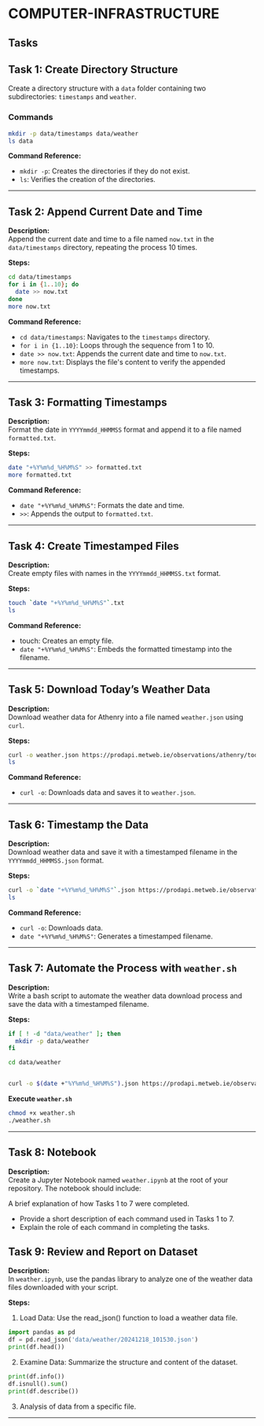 # COMPUTER-INFRASTRUCTURE

## Tasks

## Task 1: Create Directory Structure

Create a directory structure with a `data` folder containing two subdirectories: `timestamps` and `weather`.

### Commands
```bash
mkdir -p data/timestamps data/weather
ls data
```

**Command Reference:**  
- `mkdir -p`: Creates the directories if they do not exist.
- `ls`: Verifies the creation of the directories.

---

## Task 2: Append Current Date and Time
**Description:**  
Append the current date and time to a file named `now.txt` in the `data/timestamps` directory, repeating the process 10 times.

**Steps:**  
```bash
cd data/timestamps
for i in {1..10}; do
  date >> now.txt
done
more now.txt
```

**Command Reference:**  
- `cd data/timestamps`: Navigates to the `timestamps` directory.
- `for i in {1..10}`: Loops through the sequence from 1 to 10.
- `date >> now.txt`: Appends the current date and time to `now.txt`.
- `more now.txt`: Displays the file's content to verify the appended timestamps.

---

## Task 3: Formatting Timestamps
**Description:**  
Format the date in `YYYYmmdd_HHMMSS` format and append it to a file named `formatted.txt`.

**Steps:**  
```bash
date "+%Y%m%d_%H%M%S" >> formatted.txt
more formatted.txt
```

**Command Reference:**  
- `date "+%Y%m%d_%H%M%S"`: Formats the date and time.
- `>>`: Appends the output to `formatted.txt`.

---

## Task 4: Create Timestamped Files
**Description:**  
Create empty files with names in the `YYYYmmdd_HHMMSS.txt` format.

**Steps:**  
```bash
touch `date "+%Y%m%d_%H%M%S"`.txt
ls
```

**Command Reference:**  
- touch: Creates an empty file.
- `date "+%Y%m%d_%H%M%S"`: Embeds the formatted timestamp into the filename.

---

## Task 5: Download Today’s Weather Data
**Description:**  
Download weather data for Athenry into a file named `weather.json` using `curl`.

**Steps:**  
```bash
curl -o weather.json https://prodapi.metweb.ie/observations/athenry/today
ls
```

**Command Reference:**  
- `curl -o`: Downloads data and saves it to `weather.json`.

---

## Task 6: Timestamp the Data
**Description:**  
Download weather data and save it with a timestamped filename in the `YYYYmmdd_HHMMSS.json` format.

**Steps:**  
```bash
curl -o `date "+%Y%m%d_%H%M%S"`.json https://prodapi.metweb.ie/observations/athenry/today
ls
```

**Command Reference:**  
- `curl -o`: Downloads data.
- `date "+%Y%m%d_%H%M%S"`: Generates a timestamped filename.

---

## Task 7: Automate the Process with `weather.sh`
**Description:**  
Write a bash script to automate the weather data download process and save the data with a timestamped filename.

**Steps:**  
```bash
if [ ! -d "data/weather" ]; then
  mkdir -p data/weather
fi

cd data/weather


curl -o $(date +"%Y%m%d_%H%M%S").json https://prodapi.metweb.ie/observations/athenry/today
```

**Execute `weather.sh`**
```bash
chmod +x weather.sh
./weather.sh
```

---

## Task 8: Notebook
**Description:**  
Create a Jupyter Notebook named `weather.ipynb` at the root of your repository. The notebook should include:

A brief explanation of how Tasks 1 to 7 were completed.

- Provide a short description of each command used in Tasks 1 to 7.
- Explain the role of each command in completing the tasks.


## Task 9: Review and Report on Dataset
**Description:**  
In `weather.ipynb`, use the pandas library to analyze one of the weather data files downloaded with your script.

**Steps:**  
1. Load Data: Use the read_json() function to load a weather data file.

```python
import pandas as pd
df = pd.read_json('data/weather/20241218_101530.json')
print(df.head())
```

2. Examine Data: Summarize the structure and content of the dataset.
```python
print(df.info())
df.isnull().sum()
print(df.describe())
```

3. Analysis of data from a specific file.

---